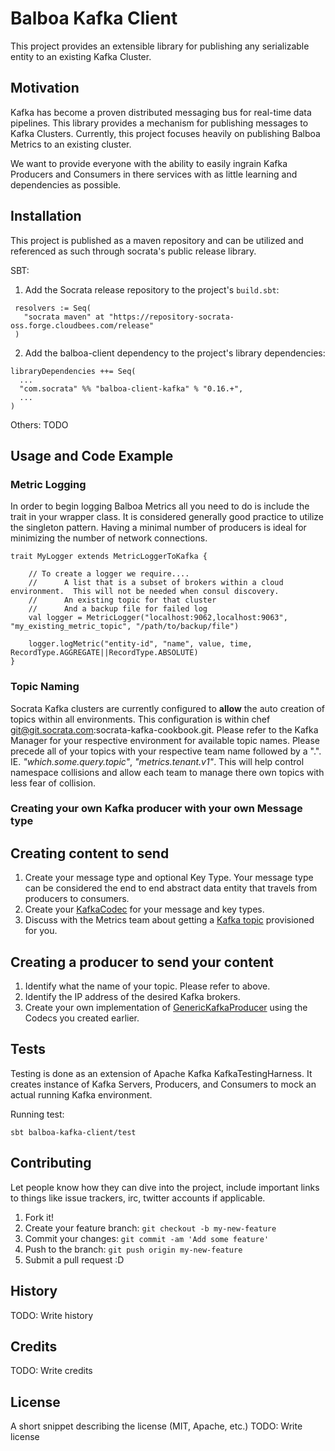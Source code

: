 # Balboa Kafka Client

This project provides an extensible library for publishing any serializable entity to an existing Kafka Cluster.

## Motivation

Kafka has become a proven distributed messaging bus for real-time data pipelines.  This library provides a mechanism for
publishing messages to Kafka Clusters.  Currently, this project focuses heavily on publishing Balboa Metrics to an existing
 cluster.

 We want to provide everyone with the ability to easily ingrain Kafka Producers and Consumers in there services with as little
 learning and dependencies as possible.

## Installation

This project is published as a maven repository and can be utilized and referenced as such through socrata's public
 release library.

SBT:
1. Add the Socrata release repository to the project's `build.sbt`:

```
 resolvers := Seq(
   "socrata maven" at "https://repository-socrata-oss.forge.cloudbees.com/release"
 )
 ```

 2. Add the balboa-client dependency to the project's library dependencies:

 ```
 libraryDependencies ++= Seq(
   ...
   "com.socrata" %% "balboa-client-kafka" % "0.16.+",
   ...
 )
```

Others: TODO

## Usage and Code Example

### Metric Logging

In order to begin logging Balboa Metrics all you need to do is include the trait in your wrapper class.  It is considered
generally good practice to utilize the singleton pattern.  Having a minimal number of producers is ideal for minimizing the number
of network connections.

```
trait MyLogger extends MetricLoggerToKafka {

    // To create a logger we require....
    //      A list that is a subset of brokers within a cloud environment.  This will not be needed when consul discovery.
    //      An existing topic for that cluster
    //      And a backup file for failed log
    val logger = MetricLogger("localhost:9062,localhost:9063", "my_existing_metric_topic", "/path/to/backup/file")

    logger.logMetric("entity-id", "name", value, time, RecordType.AGGREGATE||RecordType.ABSOLUTE)
}

```

### Topic Naming

Socrata Kafka clusters are currently configured to **allow** the auto creation of topics within all environments.  This
configuration is within chef git@git.socrata.com:socrata-kafka-cookbook.git.  Please refer to the Kafka Manager for your
respective environment for available topic names.  Please precede all of your topics with your respective team name followed
by a ".". IE. *"which.some.query.topic"*, *"metrics.tenant.v1"*.  This will help control namespace collisions and allow
each team to manage there own topics with less fear of collision.

### Creating your own Kafka producer with your own Message type

Creating content to send
------------------------
1. Create your message type and optional Key Type.  Your message type can be considered the end to end abstract data entity that travels from
 producers to consumers.
2. Create your [KafkaCodec](balboa-common-kafka/src/main/scala/com/socrata/balboa/service/kafka/codec/KafkaCodec.scala)
for your message and key types.
3. Discuss with the Metrics team about getting a [Kafka topic](http://kafka.apache.org/documentation.html#introduction)
provisioned for you.

Creating a producer to send your content
----------------------------------------
1. Identify what the name of your topic.  Please refer to above.
2. Identify the IP address of the desired Kafka brokers.
3. Create your own implementation of [GenericKafkaProducer]() using the Codecs you created earlier.

## Tests

Testing is done as an extension of Apache Kafka KafkaTestingHarness.  It creates instance of Kafka Servers, Producers,
 and Consumers to mock an actual running Kafka environment.

Running test:
```
sbt balboa-kafka-client/test
```

## Contributing

Let people know how they can dive into the project, include important links to things like issue trackers, irc, twitter accounts if applicable.

1. Fork it!
2. Create your feature branch: `git checkout -b my-new-feature`
3. Commit your changes: `git commit -am 'Add some feature'`
4. Push to the branch: `git push origin my-new-feature`
5. Submit a pull request :D

## History

TODO: Write history

## Credits

TODO: Write credits

## License

A short snippet describing the license (MIT, Apache, etc.)
TODO: Write license
